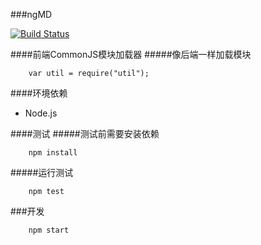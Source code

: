 ###ngMD

[![Build Status](https://travis-ci.org/ngot/ngMD.png?branch=master)](https://travis-ci.org/ngot/ngMD)

####前端CommonJS模块加载器
#####像后端一样加载模块
```
    var util = require("util");
```

####环境依赖
- Node.js


####测试
#####测试前需要安装依赖
```
    npm install
```
#####运行测试
```
    npm test
```

###开发
```
    npm start
```